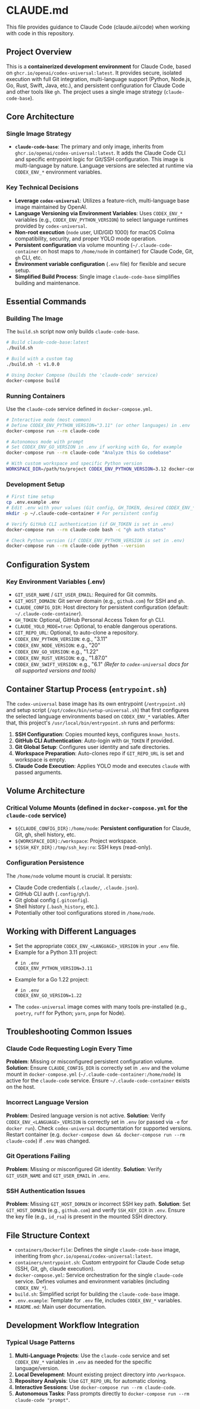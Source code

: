# CLAUDE.md

This file provides guidance to Claude Code (claude.ai/code) when working with code in this repository.

## Project Overview

This is a **containerized development environment** for Claude Code, based on `ghcr.io/openai/codex-universal:latest`. It provides secure, isolated execution with full Git integration, multi-language support (Python, Node.js, Go, Rust, Swift, Java, etc.), and persistent configuration for Claude Code and other tools like `gh`. The project uses a single image strategy (`claude-code-base`).

## Core Architecture

### Single Image Strategy
- **`claude-code-base`**: The primary and only image, inherits from `ghcr.io/openai/codex-universal:latest`. It adds the Claude Code CLI and specific entrypoint logic for Git/SSH configuration. This image is multi-language by nature. Language versions are selected at runtime via `CODEX_ENV_*` environment variables.

### Key Technical Decisions
- **Leverage `codex-universal`**: Utilizes a feature-rich, multi-language base image maintained by OpenAI.
- **Language Versioning via Environment Variables**: Uses `CODEX_ENV_*` variables (e.g., `CODEX_ENV_PYTHON_VERSION`) to select language runtimes provided by `codex-universal`.
- **Non-root execution** (`node` user, UID/GID 1000) for macOS Colima compatibility, security, and proper YOLO mode operation.
- **Persistent configuration** via volume mounting (`~/.claude-code-container` on host maps to `/home/node` in container) for Claude Code, Git, `gh` CLI, etc.
- **Environment variable configuration** (`.env` file) for flexible and secure setup.
- **Simplified Build Process**: Single image `claude-code-base` simplifies building and maintenance.

## Essential Commands

### Building The Image
The `build.sh` script now only builds `claude-code-base`.
```bash
# Build claude-code-base:latest
./build.sh

# Build with a custom tag
./build.sh -t v1.0.0

# Using Docker Compose (builds the 'claude-code' service)
docker-compose build
```

### Running Containers
Use the `claude-code` service defined in `docker-compose.yml`.
```bash
# Interactive mode (most common)
# Define CODEX_ENV_PYTHON_VERSION="3.11" (or other languages) in .env
docker-compose run --rm claude-code

# Autonomous mode with prompt
# Set CODEX_ENV_GO_VERSION in .env if working with Go, for example
docker-compose run --rm claude-code "Analyze this Go codebase"

# With custom workspace and specific Python version
WORKSPACE_DIR=/path/to/project CODEX_ENV_PYTHON_VERSION=3.12 docker-compose run --rm claude-code
```

### Development Setup
```bash
# First time setup
cp .env.example .env
# Edit .env with your values (Git config, GH_TOKEN, desired CODEX_ENV_* versions etc.)
mkdir -p ~/.claude-code-container # For persistent config

# Verify GitHub CLI authentication (if GH_TOKEN is set in .env)
docker-compose run --rm claude-code bash -c "gh auth status"

# Check Python version (if CODEX_ENV_PYTHON_VERSION is set in .env)
docker-compose run --rm claude-code python --version
```

## Configuration System

### Key Environment Variables (.env)
- `GIT_USER_NAME` / `GIT_USER_EMAIL`: Required for Git commits.
- `GIT_HOST_DOMAIN`: Git server domain (e.g., `github.com`) for SSH and `gh`.
- `CLAUDE_CONFIG_DIR`: Host directory for persistent configuration (default: `~/.claude-code-container`).
- `GH_TOKEN`: Optional, GitHub Personal Access Token for `gh` CLI.
- `CLAUDE_YOLO_MODE=true`: Optional, to enable dangerous operations.
- `GIT_REPO_URL`: Optional, to auto-clone a repository.
- `CODEX_ENV_PYTHON_VERSION`: e.g., "3.11"
- `CODEX_ENV_NODE_VERSION`: e.g., "20"
- `CODEX_ENV_GO_VERSION`: e.g., "1.22"
- `CODEX_ENV_RUST_VERSION`: e.g., "1.87.0"
- `CODEX_ENV_SWIFT_VERSION`: e.g., "6.1"
*(Refer to `codex-universal` docs for all supported versions and tools)*

## Container Startup Process (`entrypoint.sh`)

The `codex-universal` base image has its own entrypoint (`/entrypoint.sh`) and setup script (`/opt/codex/bin/setup-universal.sh`) that first configures the selected language environments based on `CODEX_ENV_*` variables.
After that, this project's `/usr/local/bin/entrypoint.sh` runs and performs:

1. **SSH Configuration**: Copies mounted keys, configures `known_hosts`.
2. **GitHub CLI Authentication**: Auto-login with `GH_TOKEN` if provided.
3. **Git Global Setup**: Configures user identity and safe directories.
4. **Workspace Preparation**: Auto-clones repo if `GIT_REPO_URL` is set and workspace is empty.
5. **Claude Code Execution**: Applies YOLO mode and executes `claude` with passed arguments.

## Volume Architecture

### Critical Volume Mounts (defined in `docker-compose.yml` for the `claude-code` service)
- `${CLAUDE_CONFIG_DIR}:/home/node`: **Persistent configuration** for Claude, Git, gh, shell history, etc.
- `${WORKSPACE_DIR}:/workspace`: Project workspace.
- `${SSH_KEY_DIR}:/tmp/ssh_key:ro`: SSH keys (read-only).

### Configuration Persistence
The `/home/node` volume mount is crucial. It persists:
- Claude Code credentials (`.claude/`, `.claude.json`).
- GitHub CLI auth (`.config/gh/`).
- Git global config (`.gitconfig`).
- Shell history (`.bash_history`, etc.).
- Potentially other tool configurations stored in `/home/node`.

## Working with Different Languages

- Set the appropriate `CODEX_ENV_<LANGUAGE>_VERSION` in your `.env` file.
- Example for a Python 3.11 project:
  ```dotenv
  # in .env
  CODEX_ENV_PYTHON_VERSION=3.11
  ```
- Example for a Go 1.22 project:
  ```dotenv
  # in .env
  CODEX_ENV_GO_VERSION=1.22
  ```
- The `codex-universal` image comes with many tools pre-installed (e.g., `poetry`, `ruff` for Python; `yarn`, `pnpm` for Node).

## Troubleshooting Common Issues

### Claude Code Requesting Login Every Time
**Problem**: Missing or misconfigured persistent configuration volume.
**Solution**: Ensure `CLAUDE_CONFIG_DIR` is correctly set in `.env` and the volume mount in `docker-compose.yml` (`~/.claude-code-container:/home/node`) is active for the `claude-code` service. Ensure `~/.claude-code-container` exists on the host.

### Incorrect Language Version
**Problem**: Desired language version is not active.
**Solution**: Verify `CODEX_ENV_<LANGUAGE>_VERSION` is correctly set in `.env` (or passed via `-e` for `docker run`). Check `codex-universal` documentation for supported versions. Restart container (e.g. `docker-compose down && docker-compose run --rm claude-code`) if `.env` was changed.

### Git Operations Failing
**Problem**: Missing or misconfigured Git identity.
**Solution**: Verify `GIT_USER_NAME` and `GIT_USER_EMAIL` in `.env`.

### SSH Authentication Issues
**Problem**: Missing `GIT_HOST_DOMAIN` or incorrect SSH key path.
**Solution**: Set `GIT_HOST_DOMAIN` (e.g., `github.com`) and verify `SSH_KEY_DIR` in `.env`. Ensure the key file (e.g., `id_rsa`) is present in the mounted SSH directory.

## File Structure Context

- `containers/Dockerfile`: Defines the single `claude-code-base` image, inheriting from `ghcr.io/openai/codex-universal:latest`.
- `containers/entrypoint.sh`: Custom entrypoint for Claude Code setup (SSH, Git, gh, claude execution).
- `docker-compose.yml`: Service orchestration for the single `claude-code` service. Defines volumes and environment variables (including `CODEX_ENV_*`).
- `build.sh`: Simplified script for building the `claude-code-base` image.
- `.env.example`: Template for `.env` file, includes `CODEX_ENV_*` variables.
- `README.md`: Main user documentation.

## Development Workflow Integration

### Typical Usage Patterns
1. **Multi-Language Projects**: Use the `claude-code` service and set `CODEX_ENV_*` variables in `.env` as needed for the specific language/version.
2. **Local Development**: Mount existing project directory into `/workspace`.
3. **Repository Analysis**: Use `GIT_REPO_URL` for automatic cloning.
4. **Interactive Sessions**: Use `docker-compose run --rm claude-code`.
5. **Autonomous Tasks**: Pass prompts directly to `docker-compose run --rm claude-code "prompt"`.